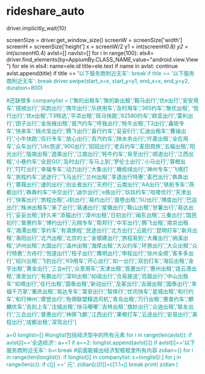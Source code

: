 # rideshare_auto
driver.implicitly_wait(10)

screenSize = driver.get_window_size()
screenW = screenSize['width']
screenH = screenSize['height']
x =  screenW/2
y1 = int(screenH*0.8)
y2 = int(screenH*0.4)
avlst=[]
navlst=[]
for i in range(100):
    els4= driver.find_elements(by=AppiumBy.CLASS_NAME,value="android.view.View")
    for ele in els4:
        name=ele.id
        title=ele.text
        if name in avlst:
            continue
        avlst.append(title)
        if title == '<font color=&apos;#999999&apos;>以下服务商附近无车<font/>':
            break
    if title == '<font color=&apos;#999999&apos;>以下服务商附近无车<font/>':
        break
    driver.swipe(start_x=x, start_y=y1, end_x=x, end_y=y2, duration=800)

#还缺很多
companylist = ['聚的出租车','聚的新出租','鞍马出行','优e出行','安安用车','搭顺出行','风韵出行','携华出行','乐拼用车','及时用车','365约车','聚优出租',
'悦行出行','优e出租','T3特选','平凉出租','斑马快跑','62580约车','欧亚出行','雷利出行','团子出行','金张掖出租','首汽约车','呼我出行','牦牛出租','T3出行','鑫钜专车','快来车','捎点宝出行','腾飞出行','喜行约车','妥妥E行','汇迪出租车','曹操出行','小牛快跑','任行专车','放心出行','吉汽约车','陕水务出行','仟嘉出租','全在用车','众车出行','Uto悠途','900出行','招招出行','老兵约车','麦田商旅','五福出租','阳光出行','陇南出租','逸乘出行','江南出行','牦牛约车','易至出行','顺道出行','江西出租','小巷约车','全民GO','及时出行','车马上到','罗伦士出行','小马出行','蓉橙出行','叮叮出行','幸福专车','动力出行','大象出行','橄榄绿出行','神州专车','飞嘀打车','旅程约车','途途行','飞马出行','兰州出租','享道出行特惠','麦巴出行','犇犇出行','蔷薇出行','速的出行','创业者出行','天府行','云南出行','AA出行','铁航专车','燕都出行','犇犇约车','中交出行','迪尔出行','e族出行','玖玖约车','哈喽优行','天津出行','快客出行','旅程出租','J刻出行','易约出行','蛋卷出租','5U出行','博度出行','巴运出行','株洲出租车','来了出行','易通出行','星徽出行','鞍山出租','甘薯出行','易达出行','妥妥出租','好久来''添猫出行','漳州出租','日初出行','闽东出租','三秦出行','国民初行','普惠约车','博约出行','元翔专车','帮邦行','中军出行','腾飞出租','南京出租车','湘潭出租','享约车','有滴旅程','民途出行','北方出行','云能行','昆明打车','新月出租','渔阳出行','北汽出租','北京的士','金银建出行','旅程易到','大雁出行','纳溪出租','泸州出租','大国出行','温州出租','海厚出租','大众约车','环旅出行','大众出租','众行特惠','方舟行','悦道出行','桔子出行','鹰明出行','申程出行','徐州全顺','客多多出行','绍兴出租','飞豹出行','K9用车','开心出行','如一出行','双创打车','海后出租','金宇出租','黄金出行','三合e行','众至用车','天津出租','首邀出行','惠州出租','连云港出租','淮安出行','有鹏出行','深圳出租','如祺出行','合易接送','百靓出行','中山出租车''如嘀出行','任行出租','国泰出租','新动出行','及客出行','吉唐出租','国泰出行','幸福千万家','重庆出租','易达专车','富安出行','智体行','优讯快车','星城出租','和行约车','和行神州','摩登出行','免佣联盟精选司机','青岛出租','万行出租','惠普约车','麒麟优车','吉刻上车','沈城出租','快马嘟嘟','吉林出租','旗妙出行','众迪出租','联友出行','三合出行','普惠出行','神骅飞鹏','江西出行','果橙打车','云途出行','安易出行','美程出行','成都出租','深驾出行']

a=0
longlist=[]    #longlist包括经济型中的所有元素
for i in range(len(avlst)):
    if avlst[i]=='全选经济':
        a+=1
    if a==2:
        longlist.append(avlst[i])
    if avlst[i]=='<font color=&apos;#999999&apos;>以下服务商附近无车<font/>':
        b=i
        break
#前面能输出经济型框框里所有内容
zidian={}
for i in range(len(longlist)):
    if longlist[i] in companylist:
        c=longlist[i:]
        for j in range(len(c)):
            if c[j] ==' 元':
                zidian[c[0]]=c[1:1+j]
                break
print( zidian )
